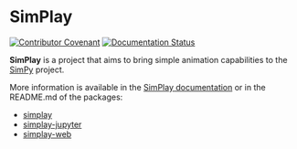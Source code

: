 # SimPlay

[![Contributor Covenant](https://img.shields.io/badge/Contributor%20Covenant-2.1-4baaaa.svg)](code_of_conduct.md)
[![Documentation Status](https://readthedocs.org/projects/simplay/badge/?version=latest)](https://simplay.readthedocs.io/en/latest/?badge=latest)

**SimPlay** is a project that aims to bring simple animation capabilities to the [SimPy](https://simpy.readthedocs.io/en/latest/) project.

More information is available in the [SimPlay documentation](https://simplay.readthedocs.io/en/latest/index.html) or in the README.md of the packages:

- [simplay](./src/simplay/README.md)
- [simplay-jupyter](./src/simplay-jupyter/README.md)
- [simplay-web](./src/simplay-web//README.md)
